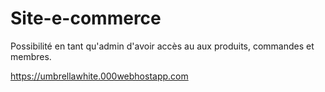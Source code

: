 # Site-e-commerce

Possibilité en tant qu'admin d'avoir accès au aux produits, commandes et membres.

https://umbrellawhite.000webhostapp.com
